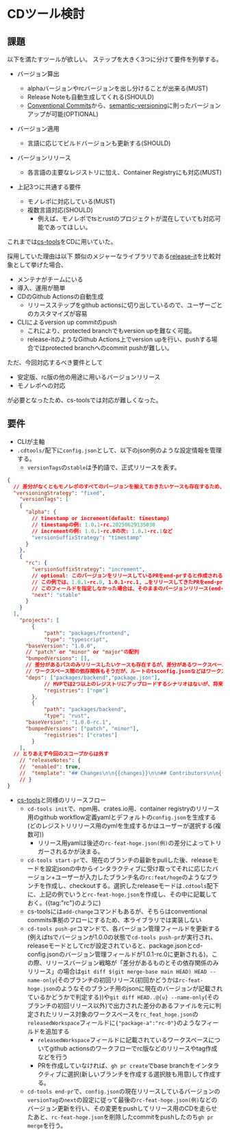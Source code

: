 # CDツール検討

## 課題

以下を満たすツールが欲しい。
ステップを大きく3つに分けて要件を列挙する。
- バージョン算出
  - alphaバージョンやrcバージョンを出し分けることが出来る(MUST)
  - Release Noteも自動生成してくれる(SHOULD)
  - [Conventional Commits](https://www.conventionalcommits.org/ja/v1.0.0/)から、[semantic-versioning](https://semver.org/lang/ja/)に則ったバージョンアップが可能(OPTIONAL)
- バージョン適用
  - 言語に応じてビルドバージョンも更新する(SHOULD)
- バージョンリリース
  - 各言語の主要なレジストリに加え、Container Registryにも対応(MUST)

- 上記3つに共通する要件
  - モノレポに対応している(MUST)
  - 複数言語対応(SHOULD)
    - 例えば、モノレポでtsとrustのプロジェクトが混在していても対応可能であってほしい。

これまでは[cs-tools](https://www.npmjs.com/package/@procube/cs-tools)をCDに用いていた。

採用していた理由は以下
類似のメジャーなライブラリである[release-it](https://github.com/release-it/release-it)を比較対象として挙げた場合、
- メンテナがチームにいる
- 導入、運用が簡単
- CDのGithub Actionsの自動生成
  - リリースステップをgithub actionsに切り出しているので、ユーザーごとのカスタマイズが容易
- CLIによるversion up commitのpush
  - これにより、protected branchでもversion upを難なく可能。
  - release-itのようなGithub Actions上でversion upを行い、pushする場合ではprotected branchへのcommit pushが難しい。

ただ、今回対応するべき要件として
- 安定版、rc版の他の用途に用いるバージョンリリース
- モノレポへの対応

が必要となったため、cs-toolsでは対応が難しくなった。

## 要件

- CLIが主軸
- `.cdtools/`配下に`config.json`として、以下のjson例のような設定情報を管理する。
  - `versionTags`の`stable`は予約語で、正式リリースを表す。
```json
{
  // 差分がなくともモノレポのすべてのバージョンを揃えておきたいケースも存在するため、リリースバージョン戦略もjsonで指定できるようにする。すべてそろえる⇒fixed, それぞれ差分があるワークスペースとその依存関係のみアップデート(依存先がメジャーアップデートか否かに関わらずパッチアップデート)⇒independent
  "versioningStrategy": "fixed",
	"versionTags": [
    {
      "alpha": {
        // timestamp or increment(default: timestamp)
        // timestampの例: 1.0.1-rc.20250629135030
        // incrementの例: 1.0.1-rc.0の次: 1.0.1-rc.1など
        "versionSuffixStrategy": "timestamp"
      }
    },
    {
      "rc": {
        "versionSuffixStrategy": "increment",
        // optional: このバージョンをリリースしているPRをend-prすると作成されるバージョン
        // この例では、1.0.1-rc.0, 1.0.1-rc.1, …をリリースしてきたPRをend-prすると1.0.1がリリースされる
        // このフィールドを指定しなかった場合は、そのままのバージョンリリース(end-prする前のリリースが1.0.1-rc.5であれば1.0.1-rc.6がリリースされる)
        "next": "stable"
      }
    }
  ],
	"projects": [
		{
			"path": "packages/frontend",
			"type": "typescript",
      "baseVersion": "1.0.0",
      // "patch" or "minor" or "major"の配列
      "bumpedVersions": [],
      // 差分があるパスのみリリースしたいケースも存在するが、差分があるワークスペース(package-a)に対する依存を持つワークスペース(package-b)は差分がなくても最新のpackage-aをインストールしてリリースしたいため。
      // ワークスペース間の依存関係もそうだが、ルートのtsconfig.jsonなどはワークスペースのビルド結果に関係するので、依存関係元：ファイル/ディレクトリパスベース、依存関係先：ワークスペース名という制限にするのがよさそう
      "deps": ["packages/backend","package.json"],
			// MVPでは2つ以上のレジストリにアップロードするシナリオはないが、将来的にnpmとjsrの両方にリリースすることを考慮し、配列で管理する
			"registries": ["npm"]
		},
		{
			"path": "packages/backend",
			"type": "rust",
      "baseVersion": "1.0.0-rc.1",
      "bumpedVersions": ["patch", "minor"],
			"registries": ["crates"]
		}
	],
  // とりあえず今回のスコープからは外す
	// "releaseNotes": {
	// 	"enabled": true,
	// 	"template": "## Changes\n\n{{changes}}\n\n## Contributors\n\n{{contributors}}"
	// }
}
```
- [cs-tools](https://www.npmjs.com/package/@procube/cs-tools)と同様のリリースフロー
  - `cd-tools init`で、npm用、crates.io用、container registryのリリース用のgithub workflow定義yamlとデフォルトの`config.json`を生成する(どのレジストリリリース用のymlを生成するかはユーザーが選択する(複数可))
    - リリース用yamlは後述の`rc-feat-hoge.json(例)`の差分によってトリガーされるかが決まる。
  - `cd-tools start-pr`で、現在のブランチの最新をpullした後、releaseモードを設定jsonの中からインタラクティブに受け取ってそれに応じたバージョン+ユーザーが入力したブランチ名の`rc:feat/hoge`のようなブランチを作成し、checkoutする。選択したreleaseモードは`.cdtools`配下に、上記の例でいうと`rc-feat-hoge.json`を作成し、その中に記載しておく。({tag:"rc"}のように)
  - cs-toolsには`add-change`コマンドもあるが、そちらはconventional commits準拠のフローにするため、本ライブラリでは実装しない
  - `cd-tools push-pr`コマンドで、各バージョン管理フィールドを更新する(例えばtsでバージョンが1.0.0の状態で`cd-tools push-pr`が実行され、releaseモードとしてrcが設定されていると、package.jsonとcd-config.jsonのバージョン管理フィールドが1.0.1-rc.0に更新される)。この際、リリースバージョン戦略が「差分があるものとその依存関係のみリリース」の場合は`git diff $(git merge-base main HEAD) HEAD --name-only`(そのブランチの初回リリース(初回かどうかは`rc-feat-hoge.json`のようなそのブランチ用のjsonに現在のバージョンが記載されているかどうかで判定する))や`git diff HEAD..@{u} --name-only`(そのブランチの初回リリース以外)で出力された差分のあるファイルを元に判定されたリリース対象のワークスペースを`rc_feat_hoge.json`の`releasedWorkspace`フィールドに`{"package-a":"rc-0"}`のようなフィールドを追加する
    - `releasedWorkspace`フィールドに記載されているワークスペースについてgithub actionsのワークフローでrc版などのリリースやtag作成などを行う
    - PRを作成していなければ、`gh pr create`でbase branchをインタラクティブに選択(新しいブランチを作成する選択肢も用意)して作成する。
  - `cd-tools end-pr`で、`config.json`の現在リリースしているバージョンの`versionTag`の`next`の設定に従って最後の`rc-feat-hoge.json(例)`などのバージョン更新を行い、その変更をpushしてリリース用のCDを走らせたあと、`rc-feat-hoge.json`を削除したcommitをpushしたのち`gh pr merge`を行う。
